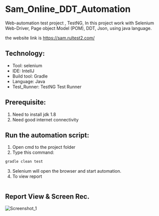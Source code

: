 # Sam_Online_DDT_Automation
Web-automation test project , TestNG, In this project work with Selenium Web-Driver, Page object Model (POM), DDT, Json,
 using java language.

the website link is https://sam.rultest2.com/

## Technology:
- Tool: selenium
- IDE: IntelIJ
- Build tool: Gradle
- Language: Java
- Test_Runner: TestNG Test Runner

## Prerequisite:
1. Need to install jdk 1.8
2. Need good internet connectivity

## Run the automation script:
1. Open cmd to the project folder
2. Type this command:

```sh
gradle clean test
```
3. Selenium will open the browser and start automation.
4. To view report
```sh
```
## Report View & Screen Rec.
![Screenshot_1](https://user-images.githubusercontent.com/93866513/173578326-98861c57-2aa1-40e1-a64d-f6ecd063df5c.png)
